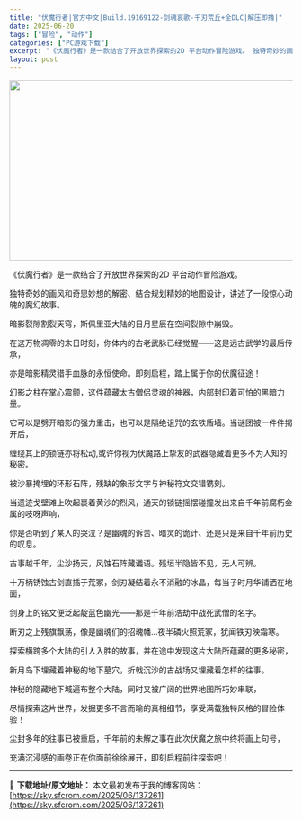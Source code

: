 ```yaml
---
title: "伏魔行者|官方中文|Build.19169122-剑魂哀歌-千刃荒丘+全DLC|解压即撸|"
date: 2025-06-20
tags: ["冒险", "动作"]
categories: ["PC游戏下载"]
excerpt: "《伏魔行者》是一款结合了开放世界探索的2D 平台动作冒险游戏。 独特奇妙的画风和奇思妙想的解密、结合规划精妙的地图设计，讲述了一段惊心动魄的魔幻故事。 暗影裂隙割裂天穹，斯佩里亚大陆的日月星辰在空间裂隙中崩毁。 在这万物凋零的末日时刻，你体内的古老武脉已经觉醒——这是远古武学的最后传承， 亦是暗影精&hellip;"
layout: post
---
```


<img class="aligncenter size-full wp-image-122803" src="https://sky.sfcrom.com/wp-content/uploads/2025/03/2025032806321544.webp" alt="" width="570" height="321" />

《伏魔行者》是一款结合了开放世界探索的2D 平台动作冒险游戏。

独特奇妙的画风和奇思妙想的解密、结合规划精妙的地图设计，讲述了一段惊心动魄的魔幻故事。

暗影裂隙割裂天穹，斯佩里亚大陆的日月星辰在空间裂隙中崩毁。

在这万物凋零的末日时刻，你体内的古老武脉已经觉醒——这是远古武学的最后传承，

亦是暗影精灵猎手血脉的永恒使命。即刻启程，踏上属于你的伏魔征途！

幻影之柱在掌心震颤，这件蕴藏太古僧侣灵魂的神器，内部封印着可怕的黑暗力量。

它可以是劈开暗影的强力重击，也可以是隔绝诅咒的玄铁盾墙。当谜团被一件件揭开后，

缠绕其上的锁链亦将松动,或许你视为伏魔路上挚友的武器隐藏着更多不为人知的秘密。

被沙暴掩埋的环形石阵，残缺的象形文字与神秘符文交错镌刻。

当遗迹戈壁滩上吹起裹着黄沙的烈风，通天的锁链摇摆碰撞发出来自千年前腐朽金属的吱呀声响，

你是否听到了某人的哭泣？是幽魂的诉苦、暗灵的诡计、还是只是来自千年前历史的叹息。

古事越千年，尘沙扬天，风蚀石阵藏谶语。残垣半隐皆不见，无人可辨。

十万柄锈蚀古剑直插于荒冢，剑刃凝结着永不消融的冰晶，每当子时月华铺洒在地面，

剑身上的铭文便泛起靛蓝色幽光——那是千年前浩劫中战死武僧的名字。

断刃之上残旗飘荡，像是幽魂们的招魂幡…夜半磷火照荒冢，犹闻铁刃映霜寒。

探索横跨多个大陆的引人入胜的故事，并在途中发现这片大陆所蕴藏的更多秘密，

新月岛下埋藏着神秘的地下墓穴，折戟沉沙的古战场又埋藏着怎样的往事。

神秘的隐藏地下城遍布整个大陆，同时又被广阔的世界地图所巧妙串联，

尽情探索这片世界，发掘更多不言而喻的真相细节，享受满载独特风格的冒险体验！

尘封多年的往事已被重启，千年前的未解之事在此次伏魔之旅中终将画上句号，

充满沉浸感的画卷正在你面前徐徐展开，即刻启程前往探索吧！

---
📖 **下载地址/原文地址：** 本文最初发布于我的博客网站：[https://sky.sfcrom.com/2025/06/137261](https://sky.sfcrom.com/2025/06/137261)
